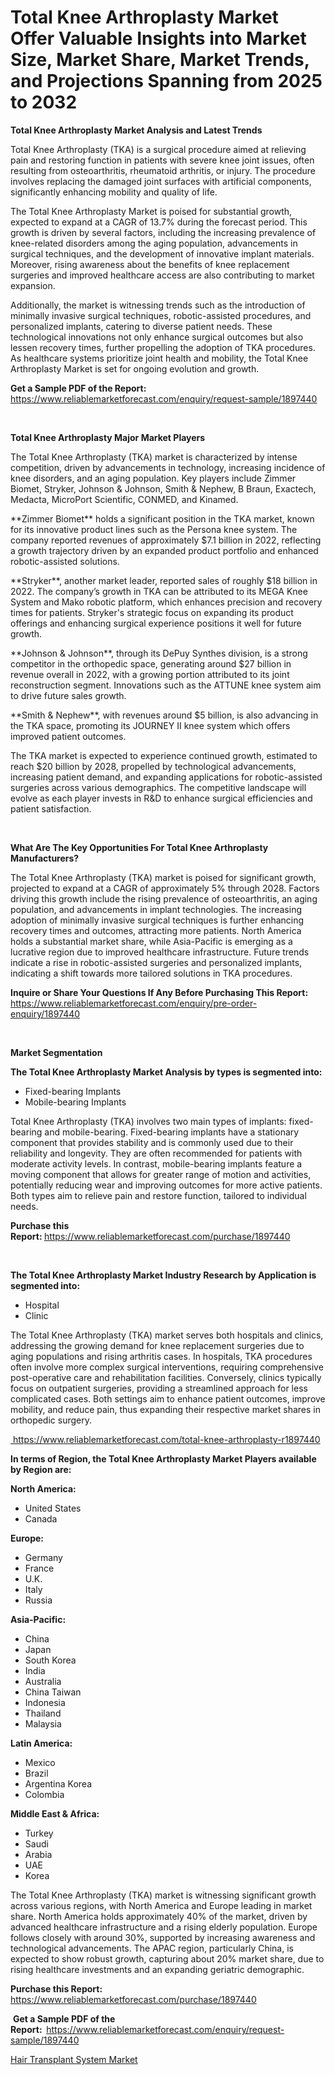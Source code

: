 <p><h1>Total Knee Arthroplasty Market Offer Valuable Insights into Market Size, Market Share, Market Trends, and Projections Spanning from 2025 to 2032</h1></p><p><strong>Total Knee Arthroplasty Market Analysis and Latest Trends</strong></p>
<p><p>Total Knee Arthroplasty (TKA) is a surgical procedure aimed at relieving pain and restoring function in patients with severe knee joint issues, often resulting from osteoarthritis, rheumatoid arthritis, or injury. The procedure involves replacing the damaged joint surfaces with artificial components, significantly enhancing mobility and quality of life.</p><p>The Total Knee Arthroplasty Market is poised for substantial growth, expected to expand at a CAGR of 13.7% during the forecast period. This growth is driven by several factors, including the increasing prevalence of knee-related disorders among the aging population, advancements in surgical techniques, and the development of innovative implant materials. Moreover, rising awareness about the benefits of knee replacement surgeries and improved healthcare access are also contributing to market expansion.</p><p>Additionally, the market is witnessing trends such as the introduction of minimally invasive surgical techniques, robotic-assisted procedures, and personalized implants, catering to diverse patient needs. These technological innovations not only enhance surgical outcomes but also lessen recovery times, further propelling the adoption of TKA procedures. As healthcare systems prioritize joint health and mobility, the Total Knee Arthroplasty Market is set for ongoing evolution and growth.</p></p>
<p><strong>Get a Sample PDF of the Report:&nbsp;</strong> <a href="https://www.reliablemarketforecast.com/enquiry/request-sample/1897440?utm_campaign=2884&utm_medium=2&utm_source=Github&utm_content=ia&utm_term=03032025&utm_id=total-knee-arthroplasty">https://www.reliablemarketforecast.com/enquiry/request-sample/1897440</a></p>
<p>&nbsp;</p>
<p><strong>Total Knee Arthroplasty Major Market Players</strong></p>
<p><p>The Total Knee Arthroplasty (TKA) market is characterized by intense competition, driven by advancements in technology, increasing incidence of knee disorders, and an aging population. Key players include Zimmer Biomet, Stryker, Johnson & Johnson, Smith & Nephew, B Braun, Exactech, Medacta, MicroPort Scientific, CONMED, and Kinamed.</p><p>**Zimmer Biomet** holds a significant position in the TKA market, known for its innovative product lines such as the Persona knee system. The company reported revenues of approximately $7.1 billion in 2022, reflecting a growth trajectory driven by an expanded product portfolio and enhanced robotic-assisted solutions.</p><p>**Stryker**, another market leader, reported sales of roughly $18 billion in 2022. The company’s growth in TKA can be attributed to its MEGA Knee System and Mako robotic platform, which enhances precision and recovery times for patients. Stryker's strategic focus on expanding its product offerings and enhancing surgical experience positions it well for future growth.</p><p>**Johnson & Johnson**, through its DePuy Synthes division, is a strong competitor in the orthopedic space, generating around $27 billion in revenue overall in 2022, with a growing portion attributed to its joint reconstruction segment. Innovations such as the ATTUNE knee system aim to drive future sales growth.</p><p>**Smith & Nephew**, with revenues around $5 billion, is also advancing in the TKA space, promoting its JOURNEY II knee system which offers improved patient outcomes.</p><p>The TKA market is expected to experience continued growth, estimated to reach $20 billion by 2028, propelled by technological advancements, increasing patient demand, and expanding applications for robotic-assisted surgeries across various demographics. The competitive landscape will evolve as each player invests in R&D to enhance surgical efficiencies and patient satisfaction.</p></p>
<p>&nbsp;</p>
<p><strong>What Are The Key Opportunities For Total Knee Arthroplasty Manufacturers?</strong></p>
<p><p>The Total Knee Arthroplasty (TKA) market is poised for significant growth, projected to expand at a CAGR of approximately 5% through 2028. Factors driving this growth include the rising prevalence of osteoarthritis, an aging population, and advancements in implant technologies. The increasing adoption of minimally invasive surgical techniques is further enhancing recovery times and outcomes, attracting more patients. North America holds a substantial market share, while Asia-Pacific is emerging as a lucrative region due to improved healthcare infrastructure. Future trends indicate a rise in robotic-assisted surgeries and personalized implants, indicating a shift towards more tailored solutions in TKA procedures.</p></p>
<p><strong>Inquire or Share Your Questions If Any Before Purchasing This Report:</strong> <a href="https://www.reliablemarketforecast.com/enquiry/pre-order-enquiry/1897440?utm_campaign=2884&utm_medium=2&utm_source=Github&utm_content=ia&utm_term=03032025&utm_id=total-knee-arthroplasty">https://www.reliablemarketforecast.com/enquiry/pre-order-enquiry/1897440</a></p>
<p>&nbsp;</p>
<p><strong>Market Segmentation</strong></p>
<p><strong>The Total Knee Arthroplasty Market Analysis by types is segmented into:</strong></p>
<p><ul><li>Fixed-bearing Implants</li><li>Mobile-bearing Implants</li></ul></p>
<p><p>Total Knee Arthroplasty (TKA) involves two main types of implants: fixed-bearing and mobile-bearing. Fixed-bearing implants have a stationary component that provides stability and is commonly used due to their reliability and longevity. They are often recommended for patients with moderate activity levels. In contrast, mobile-bearing implants feature a moving component that allows for greater range of motion and activities, potentially reducing wear and improving outcomes for more active patients. Both types aim to relieve pain and restore function, tailored to individual needs.</p></p>
<p><strong>Purchase this Report:&nbsp;</strong><a href="https://www.reliablemarketforecast.com/purchase/1897440?utm_campaign=2884&utm_medium=2&utm_source=Github&utm_content=ia&utm_term=03032025&utm_id=total-knee-arthroplasty">https://www.reliablemarketforecast.com/purchase/1897440</a></p>
<p>&nbsp;</p>
<p><strong>The Total Knee Arthroplasty Market Industry Research by Application is segmented into:</strong></p>
<p><ul><li>Hospital</li><li>Clinic</li></ul></p>
<p><p>The Total Knee Arthroplasty (TKA) market serves both hospitals and clinics, addressing the growing demand for knee replacement surgeries due to aging populations and rising arthritis cases. In hospitals, TKA procedures often involve more complex surgical interventions, requiring comprehensive post-operative care and rehabilitation facilities. Conversely, clinics typically focus on outpatient surgeries, providing a streamlined approach for less complicated cases. Both settings aim to enhance patient outcomes, improve mobility, and reduce pain, thus expanding their respective market shares in orthopedic surgery.</p></p>
<p><a href="https://www.reliablemarketforecast.com/total-knee-arthroplasty-r1897440?utm_campaign=2884&utm_medium=2&utm_source=Github&utm_content=ia&utm_term=03032025&utm_id=total-knee-arthroplasty">&nbsp;https://www.reliablemarketforecast.com/total-knee-arthroplasty-r1897440</a></p>
<p><strong>In terms of Region, the Total Knee Arthroplasty Market Players available by Region are:</strong></p>
<p>
    <p> <strong> North America: </strong>
        <ul>
            <li>United States</li>
            <li>Canada</li>
        </ul>
        </p> 
    <p> <strong> Europe: </strong>
        <ul>
            <li>Germany</li>
            <li>France</li>
            <li>U.K.</li>
            <li>Italy</li>
            <li>Russia</li>
        </ul>
        </p> 
    <p> <strong> Asia-Pacific: </strong>
        <ul>
            <li>China</li>
            <li>Japan</li>
            <li>South Korea</li>
            <li>India</li>
            <li>Australia</li>
            <li>China Taiwan</li>
            <li>Indonesia</li>
            <li>Thailand</li>
            <li>Malaysia</li>
        </ul>
        </p> 
    <p> <strong> Latin America: </strong>
        <ul>
            <li>Mexico</li>
            <li>Brazil</li>
            <li>Argentina Korea</li>
            <li>Colombia</li>
        </ul>
        </p> 
    <p> <strong> Middle East & Africa: </strong>
        <ul>
            <li>Turkey</li>
            <li>Saudi</li>
            <li>Arabia</li>
            <li>UAE</li>
            <li>Korea</li>
        </ul>
    </p>
    </p>
<p><p>The Total Knee Arthroplasty (TKA) market is witnessing significant growth across various regions, with North America and Europe leading in market share. North America holds approximately 40% of the market, driven by advanced healthcare infrastructure and a rising elderly population. Europe follows closely with around 30%, supported by increasing awareness and technological advancements. The APAC region, particularly China, is expected to show robust growth, capturing about 20% market share, due to rising healthcare investments and an expanding geriatric demographic.</p></p>
<p><strong>Purchase this Report: </strong><a href="https://www.reliablemarketforecast.com/purchase/1897440?utm_campaign=2884&utm_medium=2&utm_source=Github&utm_content=ia&utm_term=03032025&utm_id=total-knee-arthroplasty">https://www.reliablemarketforecast.com/purchase/1897440</a></p>
<p>&nbsp;<strong>Get a Sample PDF of the Report:&nbsp;&nbsp;</strong><a href="https://www.reliablemarketforecast.com/enquiry/request-sample/1897440?utm_campaign=2884&utm_medium=2&utm_source=Github&utm_content=ia&utm_term=03032025&utm_id=total-knee-arthroplasty">https://www.reliablemarketforecast.com/enquiry/request-sample/1897440</a></p>
<p><strong></strong></p>
<p><p><a href="https://github.com/voetzeszuh/Market-Research-Report-List-1/blob/main/hair-transplant-system-market.md?utm_campaign=2884&utm_medium=2&utm_source=Github&utm_content=ia&utm_term=03032025&utm_id=total-knee-arthroplasty">Hair Transplant System Market</a></p></p>